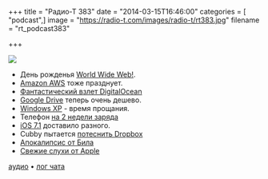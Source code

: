 +++
title = "Радио-Т 383"
date = "2014-03-15T16:46:00"
categories = [ "podcast",]
image = "https://radio-t.com/images/radio-t/rt383.jpg"
filename = "rt_podcast383"

+++

![](https://radio-t.com/images/radio-t/rt383.jpg)

* День рожденья [World Wide Web!](http://www.w3.org/blog/news/archives/3715).
* [Amazon AWS](http://gigaom.com/2014/03/14/amazons-ginormous-public-cloud-turns-8-today/) тоже празднует.
* [Фантастический взлет DigitalOcean](http://news.netcraft.com/archives/2013/06/13/the-meteoric-rise-of-digitalocean.html)
* [Google Drive](http://techcrunch.com/2014/03/13/google-drive-gets-a-big-price-drop-100gb-now-costs-1-99-a-month/) теперь очень дешево.
* [Windows XP](http://www.foxnews.com/tech/2014/03/08/windows-xp-it-time-to-say-good-bye/) - время прощания.
* Телефон [на 2 недели заряда](http://www.engadget.com/2014/03/10/onyx-midia-inkphone-hands-on/)
* [iOS 7.1](http://techcrunch.com/2014/03/10/ios-7-1-arrives-bringing-carplay-support-visual-tweaks-siri-improvements-and-more/) доставило разного.
* Cubby пытается [потеснить Dropbox](http://gigaom.com/2014/03/12/logmein-cubby-grows-up-with-new-enterprise-version/)
* [Апокалипсис от Била](http://www.businessinsider.com/bill-gates-bots-are-taking-away-jobs-2014-3)
* [Свежие слухи от Apple](http://www.mactrast.com/2014/03/rumor-apple-will-cease-production-13-inch-non-retina-macbook-pro/)

[аудио](http://cdn.radio-t.com/rt_podcast383.mp3) • [лог чата](http://chat.radio-t.com/logs/radio-t-383.html)
<audio src="http://cdn.radio-t.com/rt_podcast383.mp3" preload="none"></audio>